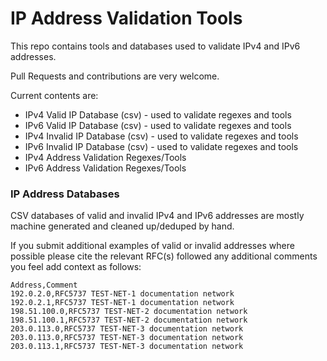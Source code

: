 # IP Address Validation Tools

This repo contains tools and databases used to validate IPv4 and IPv6 addresses.

Pull Requests and contributions are very welcome.

Current contents are:

* IPv4 Valid IP Database (csv) - used to validate regexes and tools
* IPv6 Valid IP Database (csv) - used to validate regexes and tools
* IPv4 Invalid IP Database (csv) - used to validate regexes and tools
* IPv6 Invalid IP Database (csv) - used to validate regexes and tools
* IPv4 Address Validation Regexes/Tools
* IPv6 Address Validation Regexes/Tools

### IP Address Databases

CSV databases of valid and invalid IPv4 and IPv6 addresses are mostly machine generated and cleaned up/deduped by hand.

If you submit additional examples of valid or invalid addresses where possible please cite the relevant RFC(s) followed any additional comments you feel add context as follows:

```
Address,Comment
192.0.2.0,RFC5737 TEST-NET-1 documentation network
192.0.2.1,RFC5737 TEST-NET-1 documentation network
198.51.100.0,RFC5737 TEST-NET-2 documentation network
198.51.100.1,RFC5737 TEST-NET-2 documentation network
203.0.113.0,RFC5737 TEST-NET-3 documentation network
203.0.113.0,RFC5737 TEST-NET-3 documentation network
203.0.113.1,RFC5737 TEST-NET-3 documentation network
```

